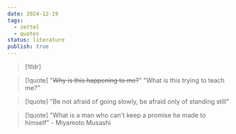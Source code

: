 ```yaml
---
date: 2024-12-19
tags:
  - zettel
  - quotes
status: literature
publish: true
---
```

> [!tldr]

> [!quote] 
> "~~Why is this happening to me?~~" 
> "What is this trying to teach me?"

> [!quote]
> "Be not afraid of going slowly, be afraid only of standing still"

> [!quote]
> "What is a man who can't keep a promise he made to himself"
> \- Miyamoto Musashi

